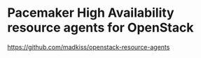 # Pacemaker High Availability resource agents for OpenStack

https://github.com/madkiss/openstack-resource-agents
